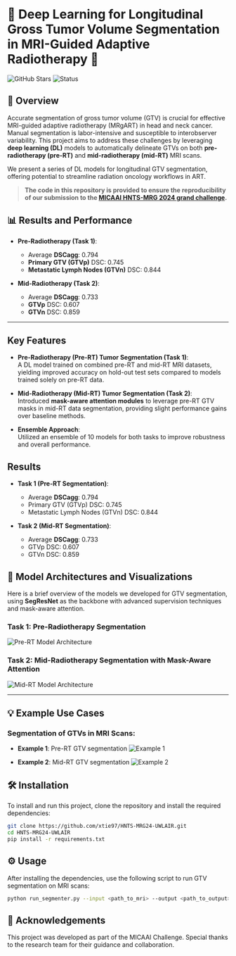 # 🎯 Deep Learning for Longitudinal Gross Tumor Volume Segmentation in MRI-Guided Adaptive Radiotherapy 🎯

![GitHub Stars](https://img.shields.io/github/stars/xtie97/HNTS-MRG24-UWLAIR?style=social) 
![Status](https://img.shields.io/badge/Status-Active-brightgreen.svg)

## 🚀 Overview
Accurate segmentation of gross tumor volume (GTV) is crucial for effective MRI-guided adaptive radiotherapy (MRgART) in head and neck cancer. Manual segmentation is labor-intensive and susceptible to interobserver variability. This project aims to address these challenges by leveraging **deep learning (DL)** models to automatically delineate GTVs on both **pre-radiotherapy (pre-RT)** and **mid-radiotherapy (mid-RT)** MRI scans. 

We present a series of DL models for longitudinal GTV segmentation, offering potential to streamline radiation oncology workflows in ART.

> **The code in this repository is provided to ensure the reproducibility of our submission to the [MICAAI HNTS-MRG 2024 grand challenge](https://hntsmrg24.grand-challenge.org/overview/).** 

## 📊 Results and Performance
- **Pre-Radiotherapy (Task 1)**:
  - Average **DSCagg**: 0.794
  - **Primary GTV (GTVp)** DSC: 0.745
  - **Metastatic Lymph Nodes (GTVn)** DSC: 0.844

- **Mid-Radiotherapy (Task 2)**:
  - Average **DSCagg**: 0.733
  - **GTVp** DSC: 0.607
  - **GTVn** DSC: 0.859

---

## Key Features
- **Pre-Radiotherapy (Pre-RT) Tumor Segmentation (Task 1)**:  
  A DL model trained on combined pre-RT and mid-RT MRI datasets, yielding improved accuracy on hold-out test sets compared to models trained solely on pre-RT data.
  
- **Mid-Radiotherapy (Mid-RT) Tumor Segmentation (Task 2)**:  
  Introduced **mask-aware attention modules** to leverage pre-RT GTV masks in mid-RT data segmentation, providing slight performance gains over baseline methods.

- **Ensemble Approach**:  
  Utilized an ensemble of 10 models for both tasks to improve robustness and overall performance.

## Results
- **Task 1 (Pre-RT Segmentation)**:
  - Average **DSCagg**: 0.794
  - Primary GTV (GTVp) DSC: 0.745
  - Metastatic Lymph Nodes (GTVn) DSC: 0.844

- **Task 2 (Mid-RT Segmentation)**:
  - Average **DSCagg**: 0.733
  - GTVp DSC: 0.607
  - GTVn DSC: 0.859

## 🧠 Model Architectures and Visualizations
Here is a brief overview of the models we developed for GTV segmentation, using **SegResNet** as the backbone with advanced supervision techniques and mask-aware attention.

### Task 1: Pre-Radiotherapy Segmentation

![Pre-RT Model Architecture](./images/pre_rt_model.png)

### Task 2: Mid-Radiotherapy Segmentation with Mask-Aware Attention

![Mid-RT Model Architecture](./images/mid_rt_model.png)

---

## 💡 Example Use Cases

### Segmentation of GTVs in MRI Scans:
- **Example 1**: Pre-RT GTV segmentation
  ![Example 1](./images/example_pre_rt.png)
  
- **Example 2**: Mid-RT GTV segmentation
  ![Example 2](./images/example_mid_rt.png)


## 🛠 Installation

To install and run this project, clone the repository and install the required dependencies:

```bash
git clone https://github.com/xtie97/HNTS-MRG24-UWLAIR.git
cd HNTS-MRG24-UWLAIR
pip install -r requirements.txt
```

## ⚙️ Usage
After installing the dependencies, use the following script to run GTV segmentation on MRI scans:
```bash
python run_segmenter.py --input <path_to_mri> --output <path_to_output>
```

## 🙏 Acknowledgements
This project was developed as part of the MICAAI Challenge. Special thanks to the research team for their guidance and collaboration.
